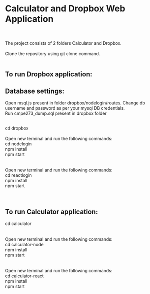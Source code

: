 <h1>Calculator and Dropbox Web Application</h1>
<br/><br/>
The project consists of 2 folders Calculator and Dropbox.
<br/><br/>
Clone the repository using git clone command.
<br/><br/>
<h2>To run Dropbox application:<br/></h2>


<h2>Database settings:<br/></h2>
Open msql.js present in folder dropbox/nodelogin/routes. Change db username and password as per your mysql DB credentials.<br/>
Run cmpe273_dump.sql present in dropbox folder<br/><br/>

cd dropbox
<br/><br/>
Open new terminal and run the following commands:<br/>
cd nodelogin<br/>
npm install<br/>
npm start<br/>
<br/><br/>
Open new terminal and run the following commands:<br/>
cd reactlogin<br/>
npm install<br/>
npm start<br/>
<br/><br/>

<h2>To run Calculator application:<br/></h2>
cd calculator<br/>
<br/><br/>
Open new terminal and run the following commands:<br/>
cd calculator-node<br/>
npm install<br/>
npm start<br/>
<br/><br/>
Open new terminal and run the following commands:<br/>
cd calculator-react<br/>
npm install<br/>
npm start<br/>



